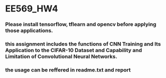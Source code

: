 # EE569_HW4
### Please install tensorflow, tflearn and opencv before applying those applications.
### this assignment includes the functions of CNN Training and Its Application to the CIFAR-10 Dataset and Capability and Limitation of Convolutional Neural Networks.
### the usage can be reffered in readme.txt and report
